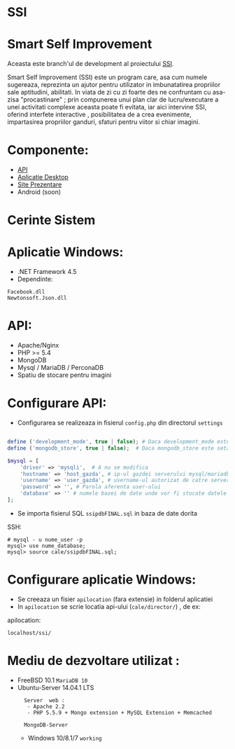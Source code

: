 # SSI #
# Smart Self Improvement # 

Aceasta este branch'ul de development al proiectului [SSI](http://community.infoeducatie.ro/t/ssi-smart-self-improvement-utilitar-caras-severin-lucrari-2015-nationala/3864).

Smart Self Improvement (SSI) este un program care, asa cum numele sugereaza, reprezinta un ajutor pentru utilizator
in imbunatatirea propriilor sale aptitudini, abilitati. In viata de zi cu zi foarte des ne confruntam cu asa-zisa
"procastinare" ; prin compunerea unui plan clar de lucru/executare a unei activitati complexe aceasta poate fi evitata, iar
aici intervine SSI, oferind interfete interactive , posibilitatea de a crea evenimente,
impartasirea propriilor ganduri, sfaturi pentru viitor si chiar imagini.

# Componente: #
- [API](https://github.com/robery567/SSI/tree/master/SSI-API)
- [Aplicatie Desktop](https://github.com/robery567/SSI/tree/master/SSI)
- [Site Prezentare](https://github.com/robery567/SSI/tree/master/SSI-WEB)
- Android (soon)

# Cerinte Sistem #
# Aplicatie Windows:
- .NET Framework 4.5
- Dependinte:
 ```
 Facebook.dll
 Newtonsoft.Json.dll
 ```
 
# API: 
- Apache/Nginx
- PHP >= 5.4
- MongoDB
- Mysql / MariaDB / PerconaDB
- Spatiu de stocare pentru imagini 

# Configurare API:
- Configurarea se realizeaza in fisierul `config.php` din directorul `settings`
```php

define ('development_mode', true | false); # Daca development_mode este setat pe true vor fi afisate toate erorile
define ('mongodb_store', true | false);  # Daca mongodb_store este setat pe true imaginile vor fi stocate in colectii MongoDB

$mysql = [
    'driver' => 'mysqli',  # A nu se modifica
    'hostname' => 'host_gazda', # ip-ul gazdei serverului mysql/mariadb
    'username' => 'user_gazda', # username-ul autorizat de catre serverul gazda MySQL 
    'password' => '', # Parola aferenta user-ului
    'database' => '' # numele bazei de date unde vor fi stocate datele trimise si primite de catre aplicatie
];

```
- Se importa fisierul SQL `ssipdbFINAL.sql` in baza de date dorita

SSH: 
```
# mysql - u nume_user -p 
mysql> use nume_database;
mysql> source cale/ssipdbFINAL.sql;
```
# Configurare aplicatie Windows:
- Se creeaza un fisier `apilocation` (fara extensie) in folderul aplicatiei
- In `apilocation` se scrie locatia api-ului (`cale/director/`) , de ex:

apilocation:
```
localhost/ssi/
```

# Mediu de dezvoltare utilizat :
- FreeBSD 10.1 `MariaDB 10`
- Ubuntu-Server 14.04.1 LTS 
   ``` 
     Server  web :
      - Apache 2.2
      - PHP 5.5.9 + Mongo extension + MySQL Extension + Memcached
      
     MongoDB-Server
   ```
  - Windows 10/8.1/7 `working`
